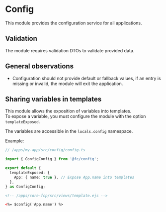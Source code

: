 # Config

This module provides the configuration service for all applications.

## Validation

The module requires validation DTOs to validate provided data.

## General observations

- Configuration should not provide default or fallback values, if an entry is missing or invalid, the module will exit the application.

## Sharing variables in templates

This module allows the exposition of variables into templates.  
 To expose a variable, you must configure the module with the option `templateExposed`.

The variables are accessible in the `locals.config` namespace.

Example:

```ts
// /apps/my-app/src/config/config.ts

import { ConfigConfig } from '@fc/config';

export default {
  templateExposed: {
    App: { name: true }, // Expose App.name into templates
  },
} as ConfigConfig;
```

```html
<!-- /apps/core-fcp/src/views/template.ejs -->

<%= $config('App.name') %>
```
